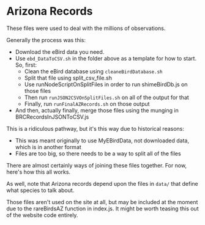 # Arizona Records

These files were used to deal with the millions of observations. 

Generally the process was this:

- Download the eBird data you need.
- Use `ebd_DataToCSV.sh` in the folder above as a template for how to start. So, first:
  - Clean the eBird database using `cleaneBirdDatabase.sh`
  - Split that file using split_csv_file.sh
  - Use runNodeScriptOnSplitFiles in order to run shimeBirdDb.js on those files
  - Then run `runJSON2CSVOnSplitFiles.sh` on all of the output for that
  - Finally, run `runFinalAZRecords.sh` on those output
- And then, actually finally, merge those files using the munging in BRCRecordsInJSONToCSV.js

This is a ridiculous pathway, but it's this way due to historical reasons:

- This was meant originally to use MyEBirdData, not downloaded data, which is in another format
- Files are too big, so there needs to be a way to split all of the files

There are almost certainly ways of joining these files together. For now, here's how this all works.

As well, note that Arizona records depend upon the files in `data/` that define what species to talk about.

Those files aren't used on the site at all, but may be included at the moment due to the rareBirdsAZ function in 
index.js. It might be worth teasing this out of the website code entirely.
